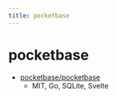 ```yaml
---
title: pocketbase
---
```


# pocketbase

- [pocketbase/pocketbase](https://github.com/pocketbase/pocketbase)
  - MIT, Go, SQLite, Svelte
